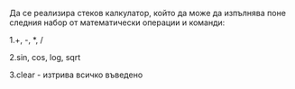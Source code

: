 
Да се реализира стеков калкулатор, който да може да изпълнява поне следния набор от математически операции и команди:

1.+, -, *, /

2.sin, cos, log, sqrt

3.clear - изтрива всичко въведено
